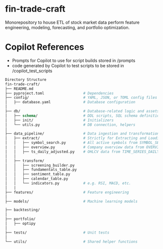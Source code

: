 # fin-trade-craft
Monorepository to house ETL of stock market data perform feature engineering, modeling, forecasting, and portfolio optimization.

# Copilot References
- Prompts for Copilot to use for script builds stored in /prompts
- code generated by Copilot to test scripts to be stored in /copilot_test_scripts


```graphql
Directory Structure
fin-trade-craft/
├── README.md
├── pyproject.toml                  # Dependencies 
├── config/                         # YAML, JSON, or TOML config files
│   ├── database.yaml               # Database configuration
│
├── db/                             # Database-related logic and assets
│   ├── schema/                     # DDL scripts, SQL schema definitions
│   ├── init/                       # Initializers
│   └── utils.py                    # DB connection, helpers
│
├── data_pipeline/                  # Data ingestion and transformation
│   ├── extract/                    # Strictly for Extracting and Loading raw data from AV API
│   │   ├── symbol_search.py        # All active symbols from SYMBOL_SEARCH
|   |   ├── overview.py             # Company overview data from OVERVIEW
│   │   ├── ts_daily_adjusted.py    # OHLCV data from TIME_SERIES_DAILY_ADJUSTED
│   │
│   ├── transform/
│   │   ├── screening_builder.py
│   │   ├── fundamentals_table.py
│   │   ├── sentiment_table.py
│   │   ├── calendar_table.py
│   │   └── indicators.py           # e.g. RSI, MACD, etc.
│   |
├── features/                       # Feature engineering
│
├── models/                         # Machine learning models

├── backtesting/
│ 
├── portfolio/
│   ├── optipy
│
├── tests/                          # Unit tests
│  
└── utils/                          # Shared helper functions
